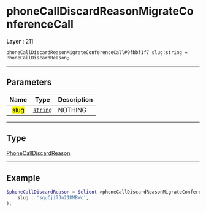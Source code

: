 # phoneCallDiscardReasonMigrateConferenceCall

**Layer** : 211

```tl
phoneCallDiscardReasonMigrateConferenceCall#9fbbf1f7 slug:string = PhoneCallDiscardReason;
```

---

## Parameters

| Name | Type | Description |
| :---: | :---: | :--- |
| <mark>slug</mark> | [`string`](type/string) | NOTHING |

---

## Type

[PhoneCallDiscardReason](type/PhoneCallDiscardReason)

---

## Example

```php
$phoneCallDiscardReason = $client->phoneCallDiscardReasonMigrateConferenceCall(
	slug : 'sguCjilJn21DMBWc',
);
```